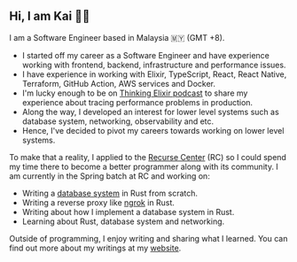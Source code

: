 ## Hi, I am Kai 👋🏻

I am a Software Engineer based in Malaysia 🇲🇾 (GMT +8). 

- I started off my career as a Software Engineer and have experience working
  with frontend, backend, infrastructure and performance issues.
- I have experience in working with Elixir, TypeScript, React,
  React Native, Terraform, GitHub Action, AWS services and Docker.
- I'm lucky enough to be on [Thinking Elixir podcast][2] to share my
  experience about tracing performance problems in production.
- Along the way, I developed an interest for lower level systems such as
  database system, networking, observability and etc.
- Hence, I've decided to pivot my careers towards working on lower level
  systems.

To make that a reality, I applied to the [Recurse Center][0] (RC) so I could spend
my time there to become a better programmer along with its community.
I am currently in the Spring batch at RC and working on:

- Writing a [database system](https://github.com/kw7oe/sqlite-rust) in Rust from scratch.
- Writing a reverse proxy like [ngrok][1] in Rust.
- Writing about how I implement a database system in Rust.
- Learning about Rust, database system and networking.

Outside of programming, I enjoy writing and sharing what I learned. You
can find out more about my writings at my [website][3].

[0]: https://www.recurse.com/
[1]: https://ngrok.com/
[2]: https://podcast.thinkingelixir.com/66
[3]: https://kaiwern.com
